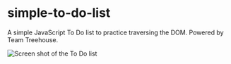 # simple-to-do-list
A simple JavaScript To Do list to practice traversing the DOM. Powered by Team Treehouse.

![Screen shot of the To Do list](https://imgur.com/a/cMrdetL)
